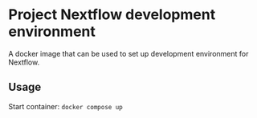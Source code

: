 # Project Nextflow development environment

A docker image that can be used to set up development environment for Nextflow.

## Usage

Start container: ```docker compose up```